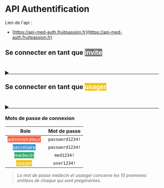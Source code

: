 # API Authentification

Lien de l'api :
- [https://api-med-auth.fruitpassion.fr](https://api-med-auth.fruitpassion.fr)


## Se connecter en tant que <mark style="background-color:#757575; color:white;">invite</mark>

<details>
<summary style="font-size: 1.5em; font-weight: bold; transform: translateY(23px);">
</summary>

### - Request

**Method :** &nbsp;&nbsp;
<mark style="background-color: #eade59;"><span style="color:white">POST</span></mark> 

**URL :** &nbsp;&nbsp;
`/`

**Header :**

```yaml
Content-Type : application/json
```

**Body :**

```json
{
    "login":"invite"
}
```

### - Response - *201*

**Header :**

```yaml
Content-Type : application/json
```

**Body :**

```json
{
    "status": "success",
    "status_code": 201,
    "status_message": "[R201 REST AUTH] : Authentification OK",
    "data": [
        "eyJhb..."
    ]
}
```

<br>

</details>

<hr>

## Se connecter en tant que <mark style="background-color:#F1C40F; color:white;">usager</mark>


<details>
<summary style="font-size: 1.5em; font-weight: bold; transform: translateY(23px);">
</summary>

### - Request

**Method :** &nbsp;&nbsp;
<mark style="background-color: #eade59;"><span style="color:white">POST</span></mark> 

**URL :** &nbsp;&nbsp;
`/`

**Header :**

```yaml
Content-Type : application/json
```

**Body :**

```json
{
    "login":"usager",
    "mdp":"mdp"
}
```

### - Response - *201*

**Header :**

```yaml
Content-Type : application/json
```

**Body :**

```json
{
    "status": "success",
    "status_code": 201,
    "status_message": "[R201 REST AUTH] : Authentification OK",
    "data": [
        "eyJhb..."
    ]
}
```

<br>

</details>

<hr>

### Mots de passe de connexion

 Role  | Mot de passe 
:------:|:-----:
<mark style="background-color:#FF5733; color:white;">administrateur</mark> &nbsp; | `password1234!`
<mark style="background-color:#3498DB; color:white;">secretaire</mark> &nbsp; | `password1234!`
<mark style="background-color:#27AE60; color:white;">medecin</mark> &nbsp; | `med1234!`
<mark style="background-color:#F1C40F; color:white;">usager</mark> &nbsp; | `user1234!` 

> *Le mot de passe médecin et usaager concerne les 10 premieres entitées de chaque qui sont prégénérées.*